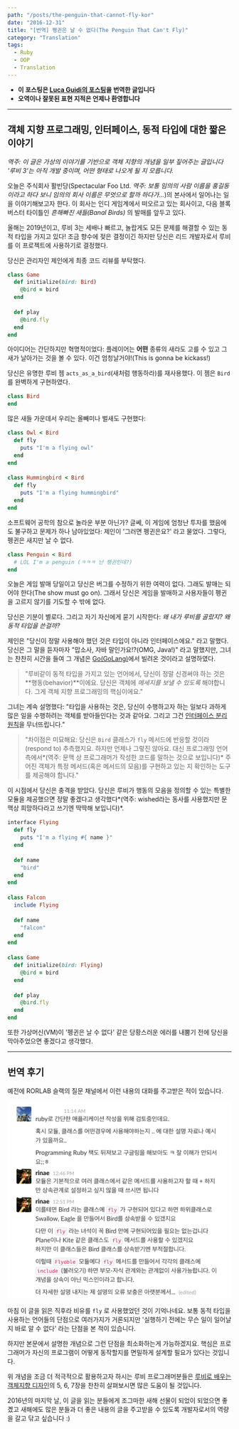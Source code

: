 ```yaml
---
path: "/posts/the-penguin-that-cannot-fly-kor"
date: "2016-12-31"
title: "[번역] 펭귄은 날 수 없다(The Penguin That Can't Fly)"
category: "Translation"
tags:
  - Ruby
  - OOP
  - Translation
---
```


- **이 포스팅은 [Luca Guidi의 포스팅](https://lucaguidi.com/2016/06/07/the-penguin-that-cannot-fly.html)을 번역한 글입니다**
- **오역이나 잘못된 표현 지적은 언제나 환영합니다**

---

## 객체 지향 프로그래밍, 인터페이스, 동적 타입에 대한 짧은 이야기

*역주: 이 글은 가상의 이야기를 기반으로 객체 지향의 개념을 일부 짚어주는 글입니다 '루비 3'는 아직 개발 중이며, 어떤 형태로 나오게 될 지 모릅니다.*

오늘은 주식회사 활빈당(Spectacular Foo Ltd. *역주: 보통 임의의 사람 이름을 홍길동이라고 하다 보니 임의의 회사 이름은 무엇으로 할까 하다가...*)의 본사에서 일어나는 일을 이야기해보고자 한다. 이 회사는 인디 게임계에서 떠오르고 있는 회사이고, 다음 블록버스터 타이틀인 *흔해빠진 새들(Banal Birds)* 의 발매를 앞두고 있다.

올해는 2019년이고, 루비 3는 세배나 빠르고, 놀랍게도 모든 문제를 해결할 수 있는 동적 타입을 가지고 있다! 조금 향수에 젖은 결정이긴 하지만 당신은 리드 개발자로서 루비를 이 프로젝트에 사용하기로 결정했다.

당신은 관리자인 제인에게 최종 코드 리뷰를 부탁했다.

```ruby
class Game
  def initialize(bird: Bird)
    @bird = bird
  end

  def play
    @bird.fly
  end
end
```

아이디어는 간단하지만 혁명적이었다: 플레이어는 **어떤** 종류의 새라도 고를 수 있고 그 새가 날아가는 것을 볼 수 있다. 이건 엄청날거야!(This is gonna be kickass!)

당신은 유명한 루비 젬 `acts_as_a_bird`(새처럼 행동하라)를 재사용했다. 이 젬은 `Bird` 를 완벽하게 구현하였다.

```ruby
class Bird
end
```

많은 새들 가운데서 우리는 올빼미나 벌새도 구현했다:

```ruby
class Owl < Bird
  def fly
    puts "I'm a flying owl"
  end
end

class Hummingbird < Bird
  def fly
    puts "I'm a flying hummingbird"
  end
end
```

소프트웨어 공학의 참으로 놀라운 부분 아닌가? 글쎄, 이 게임에 엄청난 투자를 했음에도 불구하고 문제가 하나 남아있었다: 제인이 '그러면 펭귄은요?' 라고 물었다. 그렇다, 펭귄은 새지만 날 수 없다.

```ruby
class Penguin < Bird
  # LOL I'm a penguin (ㅋㅋㅋ 난 펭귄인데?)
end
```

오늘은 게임 발매 당일이고 당신은 버그를 수정하기 위한 여력이 없다. 그래도 발매는 되어야 한다(The show must go on). 그래서 당신은 게임을 발매하고 사용자들이 펭귄을 고르지 않기를 기도할 수 밖에 없다.

당신은 기분이 별로다. 그리고 자기 자신에게 묻기 시작한다: *왜 내가 루비를 골랐지? 왜 동적 타입을 쓴걸까?*

제인은 "당신이 정말 사용해야 했던 것은 타입이 아니라 인터페이스에요." 라고 말했다. 당신은 그 말을 듣자마자 "맙소사, 자바 말인가요!?(OMG, Java!)"  라고 말했지만, 그녀는 찬찬히 시간을 들여 그 개념은 [Go(GoLang)](http://golangtutorials.blogspot.kr/2011/06/interfaces-in-go.html)에서 빌려온 것이라고 설명하였다.

> "루비같이 동적 타입을 가지고 있는 언어에서, 당신이 정말 신경써야 하는 것은 **행동(behavior)**이에요. 당신은 객체에 *메세지를 보낼 수 있도록* 해야합니다. 그게 객체 지향 프로그래밍의 핵심이에요."

그녀는 계속 설명했다: "타입을 사용하는 것은, 당신이 수행하고자 하는 일보다 과하게 많은 일을 수행하려는 객체를 받아들인다는 것과 같아요. 그리고 그건 [인터페이스 분리 원칙](https://ko.wikipedia.org/wiki/%EC%9D%B8%ED%84%B0%ED%8E%98%EC%9D%B4%EC%8A%A4_%EB%B6%84%EB%A6%AC_%EC%9B%90%EC%B9%99)을 무너뜨립니다."

> "차이점은 미묘해요: 당신은 `Bird` 클래스가 `fly` 메서드에 반응할 것이라(respond to) 추측했지요. 하지만 언제나 그렇진 않아요. 대신 프로그래밍 언어 측에서*(역주: 문맥 상 프로그래머가 작성한 코드를 말하는 것으로 보입니다)* 주어진 객체가 특정 메서드(혹은 메서드의 모음)를 구현하고 있는 지 확인하는 도구를 제공해야 합니다."

이 시점에서 당신은 충격을 받았다. 당신은 루비가 행동의 모음을 정의할 수 있는 특별한 모듈을 제공했으면 정말 좋겠다고 생각했다*(역주: wished라는 동사를 사용했지만 문맥상 희망하다라고 쓰기엔 딱딱해 보입니다)*.

```ruby
interface Flying
  def fly
    puts "I'm a flying #{ name }"
  end

  def name
    "bird"
  end
end

class Falcon
  include Flying

  def name
    "falcon"
  end
end

class Game
  def initialize(bird: Flying)
    @bird = bird
  end

  def play
    @bird.fly
  end
end
```

또한 가상머신(VM)이 '펭귄은 날 수 없다' 같은 당황스러운 에러를 내뿜기 전에 당신을 막아주었으면 좋겠다고 생각했다. 

---

## 번역 후기

예전에 RORLAB 슬랙의 질문 채널에서 이런 내용의 대화를 주고받은 적이 있습니다.

![slack_conversation](2016-12-31-sc1.png)

마침 이 글을 읽은 직후라 비유를 `fly` 로 사용했었던 것이 기억나네요. 보통 동적 타입을 사용하는 언어들의 단점으로 여러가지가 거론되지만 '실행하기 전에는 무슨 일이 일어날 지 바로 알 수 없다' 라는 단점을 본 적이 있습니다.

하지만 본문에서 설명한 개념으로 그런 단점을 최소화하는게 가능하겠지요. 핵심은 프로그래머가 자신의 프로그램이 어떻게 동작할지를 면밀하게 설계할 필요가 있다는 것입니다.

위 개념을 조금 더 적극적으로 활용하고자 하시는 루비 프로그래머분들은 [루비로 배우는 객체지향 디자인](http://www.aladin.co.kr/shop/wproduct.aspx?ItemId=49317754)의 5, 6, 7장을 찬찬히 살펴보시면 많은 도움이 될 것입니다.

2016년의 마지막 날, 이 글을 읽는 분들에게 조그마한 새해 선물이 되었이 되었으면 좋곘고 새해에도 많은 분들과 더 좋은 내용의 글을 주고받을 수 있도록 개발자로서의 역량을 갈고 닦고 싶습니다 :)